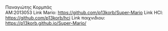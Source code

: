 Παναγιώτης Κορμπάς  
ΑΜ:2013053
Link Mario: https://github.com/p13korb/Super-Mario
Link HCI: https://github.com/p13korb/hci
Link παιχνιδιου: https://p13korb.github.io/Super-Mario/
